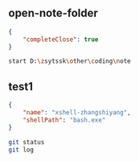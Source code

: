 ## open-note-folder

```json
{
    "completeClose": true
}
```

```bash
start D:\zsytssk\other\coding\note
```

## test1

```json
{
    "name": "xshell-zhangshiyang",
    "shellPath": "bash.exe"
}
```

```bash
git status
git log
```

